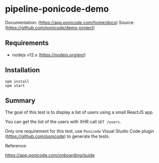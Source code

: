 # pipeline-ponicode-demo

Documentation: (https://app.ponicode.com/home/docs)
Source: (https://github.com/ponicode/demo-project)

## Requirements

- nodejs v12.x (https://nodejs.org/en/)

## Installation

```
npm install
npm start
```

## Summary

The goal of this test is to display a list of users using a small ReactJS app.

You can get the list of the users with XHR call `GET /users`.

Only one requirement for this test, use `Ponicode` Visual Studio Code plugin (https://github.com/ponicode) to generate the tests.

Reference:

https://app.ponicode.com/onboarding/guide
